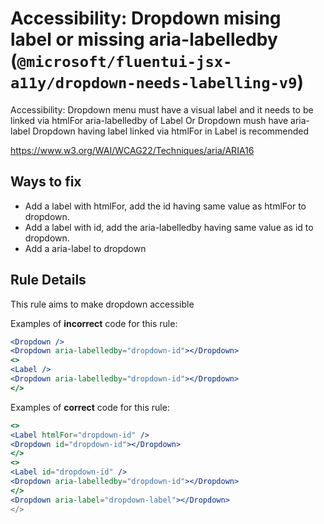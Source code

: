 # Accessibility: Dropdown mising label or missing aria-labelledby (`@microsoft/fluentui-jsx-a11y/dropdown-needs-labelling-v9`)

<!-- end auto-generated rule header -->

Accessibility: Dropdown menu must have a visual label and it needs to be linked via htmlFor aria-labelledby of Label Or Dropdown mush have aria-label
Dropdown having label linked via htmlFor in Label is recommended

<https://www.w3.org/WAI/WCAG22/Techniques/aria/ARIA16>

## Ways to fix

-   Add a label with htmlFor, add the id having same value as htmlFor to dropdown.
-   Add a label with id, add the aria-labelledby having same value as id to dropdown.
-   Add a aria-label to dropdown

## Rule Details

This rule aims to make dropdown accessible

Examples of **incorrect** code for this rule:

```jsx
<Dropdown />
<Dropdown aria-labelledby="dropdown-id"></Dropdown>
<>
<Label />
<Dropdown aria-labelledby="dropdown-id"></Dropdown>
</>
```

Examples of **correct** code for this rule:

```jsx
<>
<Label htmlFor="dropdown-id" />
<Dropdown id="dropdown-id"></Dropdown>
</>
<>
<Label id="dropdown-id" />
<Dropdown aria-labelledby="dropdown-id"></Dropdown>
</>
<Dropdown aria-label="dropdown-label"></Dropdown>
</>
```
